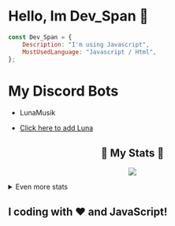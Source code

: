 <!-- You found this secret 👏 -->
<!--
    My secret things lol
    
    - I code more hours 
    - I am a gamer too 
    - I play minecraft, AMOUNG US ;-;
    - This readme.md is created using GitHub Codespaces 👀
    - I am also a YouTuber XD, make sure to sub ;-;
-->

# Hello, Im Dev_Span 👏

```Javascript
const Dev_Span = {
    Description: "I'm using Javascript",
    MostUsedLanguage: "Javascript / Html",
};
```
# My Discord Bots

- LunaMusik

- [Click here to add Luna](https://discord.com/oauth2/authorize?client_id=723927058870304869&permissions=8&scope=bot+&response_type=code&redirect_uri=https%3A%2F%2Fdiscord.com%2Finvite%2FexkAV5B9ez)


<h2 align="center"> 🚀 My Stats 🚀</h2>
<p align="center">
<img src="https://github-readme-streak-stats.herokuapp.com/?user=Dev-Span&theme=tokyonight">
</p>
<details>
  <summary>
      Even more stats
  </summary>
  <p align="center">
    <img src="https://github-profile-trophy.vercel.app/?username=Dev-Span&theme=dracula">
    <img src="https://github-readme-stats.vercel.app/api?username=Dev-Span&theme=tokyonight&count_private=true&show_icons=true&include_all_commits=true">
  </p>
</details>


## I coding with ❤️ and JavaScript!
